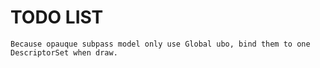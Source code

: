 # TODO LIST
    Because opauque subpass model only use Global ubo, bind them to one DescriptorSet when draw.
